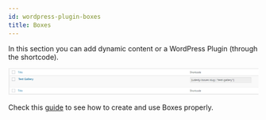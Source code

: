 ```yaml
---
id: wordpress-plugin-boxes
title: Boxes
---
```


In this section you can add dynamic content or a WordPress Plugin (through the shortcode).

![](assets/plugin-boxes.png)

Check this [guide](wordpress-boxes) to see how to create and use Boxes properly. 